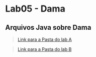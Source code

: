 # Lab05 - Dama

## Arquivos Java sobre Dama

> [Link para a Pasta do lab A](https://github.com/lucaseduoli/mc322/tree/main/lab05/src/mc322/lab05a)

> [Link para a Pasta do lab B](https://github.com/lucaseduoli/mc322/tree/main/lab05/src/mc322/lab05b)